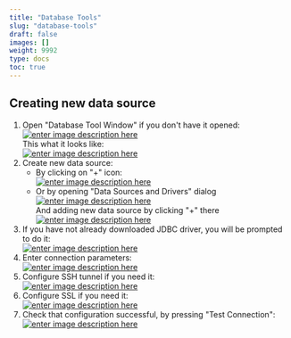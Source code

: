 ```yaml
---
title: "Database Tools"
slug: "database-tools"
draft: false
images: []
weight: 9992
type: docs
toc: true
---
```


## Creating new data source
 1. Open "Database Tool Window" if you don't have it opened:\
[![enter image description here][1]][1]\
This what it looks like: \
[![enter image description here][2]][2]
 2. Create new data source:
    - By clicking on "+" icon:\
[![enter image description here][3]][3]
    - Or by opening "Data Sources and Drivers" dialog\
[![enter image description here][4]][4]\
And adding new data source by clicking "+" there\
[![enter image description here][5]][5]
 3. If you have not already downloaded JDBC driver, you will be prompted to do it:\
[![enter image description here][6]][6]
 4. Enter connection parameters:\
[![enter image description here][7]][7]
 5. Configure SSH tunnel if you need it:\
[![enter image description here][8]][8]
 6. Configure SSL if you need it:\
[![enter image description here][9]][9]
 8. Check that configuration successful, by pressing "Test Connection":\
[![enter image description here][10]][10]

 


  [1]: http://i.stack.imgur.com/O9GjO.png
  [2]: http://i.stack.imgur.com/Tb6Zu.png
  [3]: http://i.stack.imgur.com/pgN0s.png
  [4]: http://i.stack.imgur.com/Xobl2.png
  [5]: http://i.stack.imgur.com/XBNBU.png
  [6]: http://i.stack.imgur.com/kWvt2.png
  [7]: http://i.stack.imgur.com/gkwwU.png
  [8]: http://i.stack.imgur.com/JnjVE.png
  [9]: http://i.stack.imgur.com/bNQHi.png
  [10]: http://i.stack.imgur.com/mwUMx.png

